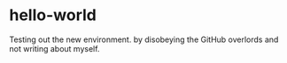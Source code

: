 # hello-world
Testing out the new environment.
by disobeying the GitHub overlords and not writing about myself.
